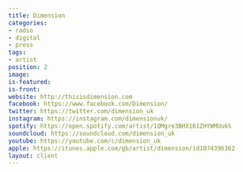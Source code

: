 ```yaml
---
title: Dimension
categories:
- radio
- digital
- press
tags:
- artist
position: 2
image: 
is-featured: 
is-front: 
website: http://thisisdimension.com
facebook: https://www.facebook.com/Dimension/
twitter: https://twitter.com/dimension_uk
instagram: https://instagram.com/dimensionuk/
spotify: https://open.spotify.com/artist/1QMgre3BHX161ZHtWMUu6S
soundcloud: https://soundcloud.com/dimension_uk
youtube: https://youtube.com/c/dimension_uk
apple: https://itunes.apple.com/gb/artist/dimension/id1074396362
layout: client
---
```


